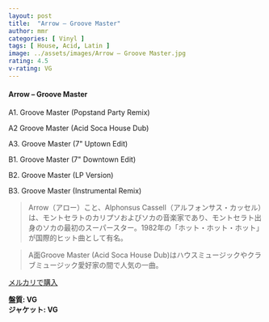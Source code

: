```yaml
---
layout: post
title:  "Arrow – Groove Master"
author: mmr
categories: [ Vinyl ]
tags: [ House, Acid, Latin ]
image: ../assets/images/Arrow – Groove Master.jpg
rating: 4.5
v-rating: VG
---
```


#### Arrow – Groove Master

A1. Groove Master (Popstand Party Remix)

A2  Groove Master (Acid Soca House Dub)

A3. Groove Master (7" Uptown Edit)

B1. Groove Master (7" Downtown Edit)

B2. Groove Master (LP Version)

B3. Groove Master (Instrumental Remix)

> Arrow（アロー）こと、Alphonsus Cassell（アルフォンサス・カッセル）は、モントセラトのカリプソおよびソカの音楽家であり、モントセラト出身のソカの最初のスーパースター。1982年の「ホット・ホット・ホット」が国際的ヒット曲として有名。

> A面Groove Master (Acid Soca House Dub)はハウスミュージックやクラブミュージック愛好家の間で人気の一曲。

[メルカリで購入](https://jp.mercari.com/item/m10585219627)

<div class="mt-4 mb-4 d-flex align-items-center">
<strong class="mr-1">盤質: VG</strong>
</div>
<div class="mt-4 mb-4 d-flex align-items-center">
<strong class="mr-1">ジャケット: VG</strong>
</div>
